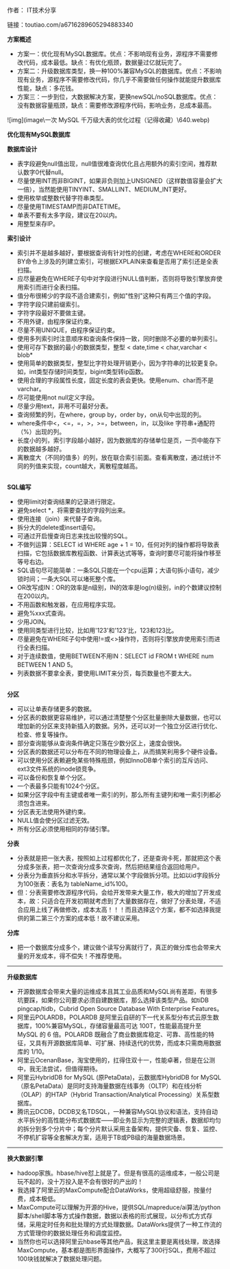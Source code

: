 作者： IT技术分享

链接：toutiao.com/a6716289605294883340

**方案概述**

- 方案一：优化现有MySQL数据库。优点：不影响现有业务，源程序不需要修改代码，成本最低。缺点：有优化瓶颈，数据量过亿就玩完了。
- 方案二：升级数据库类型，换一种100%兼容MySQL的数据库。优点：不影响现有业务，源程序不需要修改代码，你几乎不需要做任何操作就能提升数据库性能，缺点：多花钱。
- 方案三：一步到位，大数据解决方案，更换newSQL/noSQL数据库。优点：没有数据容量瓶颈，缺点：需要修改源程序代码，影响业务，总成本最高。

![img](image\一次 MySQL 千万级大表的优化过程（记得收藏）\640.webp)



**优化现有MySQL数据库**

**数据库设计**

- 表字段避免null值出现，null值很难查询优化且占用额外的索引空间，推荐默认数字0代替null。
- 尽量使用INT而非BIGINT，如果非负则加上UNSIGNED（这样数值容量会扩大一倍），当然能使用TINYINT、SMALLINT、MEDIUM_INT更好。
- 使用枚举或整数代替字符串类型。
- 尽量使用TIMESTAMP而非DATETIME。
- 单表不要有太多字段，建议在20以内。
- 用整型来存IP。



**索引设计**

- 索引并不是越多越好，要根据查询有针对性的创建，考虑在WHERE和ORDER BY命令上涉及的列建立索引，可根据EXPLAIN来查看是否用了索引还是全表扫描。
- 应尽量避免在WHERE子句中对字段进行NULL值判断，否则将导致引擎放弃使用索引而进行全表扫描。
- 值分布很稀少的字段不适合建索引，例如"性别"这种只有两三个值的字段。
- 字符字段只建前缀索引。
- 字符字段最好不要做主键。
- 不用外键，由程序保证约束。
- 尽量不用UNIQUE，由程序保证约束。
- 使用多列索引时注意顺序和查询条件保持一致，同时删除不必要的单列索引。
- 使用可存下数据的最小的数据类型，整型 < date,time < char,varchar < blob*
- 使用简单的数据类型，整型比字符处理开销更小，因为字符串的比较更复杂。如，int类型存储时间类型，bigint类型转ip函数。
- 使用合理的字段属性长度，固定长度的表会更快。使用enum、char而不是varchar。
- 尽可能使用not null定义字段。
- 尽量少用text，非用不可最好分表。
- 查询频繁的列，在where，group by，order by，on从句中出现的列。
- where条件中<，<=，=，>，>=，between，in，以及like 字符串+通配符（%）出现的列。
- 长度小的列，索引字段越小越好，因为数据库的存储单位是页，一页中能存下的数据越多越好。
- 离散度大（不同的值多）的列，放在联合索引前面。查看离散度，通过统计不同的列值来实现，count越大，离散程度越高。



![img](data:image/gif;base64,iVBORw0KGgoAAAANSUhEUgAAAAEAAAABCAYAAAAfFcSJAAAADUlEQVQImWNgYGBgAAAABQABh6FO1AAAAABJRU5ErkJggg==)

**SQL编写**

- 使用limit对查询结果的记录进行限定。
- 避免select *，将需要查找的字段列出来。
- 使用连接（join）来代替子查询。
- 拆分大的delete或insert语句。
- 可通过开启慢查询日志来找出较慢的SQL。
- 不做列运算：SELECT id WHERE age + 1 = 10，任何对列的操作都将导致表扫描，它包括数据库教程函数、计算表达式等等，查询时要尽可能将操作移至等号右边。
- SQL语句尽可能简单：一条SQL只能在一个cpu运算；大语句拆小语句，减少锁时间；一条大SQL可以堵死整个库。
- OR改写成IN：OR的效率是n级别，IN的效率是log(n)级别，in的个数建议控制在200以内。
- 不用函数和触发器，在应用程序实现。
- 避免%xxx式查询。
- 少用JOIN。
- 使用同类型进行比较，比如用'123'和'123'比，123和123比。
- 尽量避免在WHERE子句中使用!=或<>操作符，否则将引擎放弃使用索引而进行全表扫描。
- 对于连续数值，使用BETWEEN不用IN：SELECT id FROM t WHERE num BETWEEN 1 AND 5。
- 列表数据不要拿全表，要使用LIMIT来分页，每页数量也不要太大。



![img](data:image/gif;base64,iVBORw0KGgoAAAANSUhEUgAAAAEAAAABCAYAAAAfFcSJAAAADUlEQVQImWNgYGBgAAAABQABh6FO1AAAAABJRU5ErkJggg==)

**分区**

- 可以让单表存储更多的数据。
- 分区表的数据更容易维护，可以通过清楚整个分区批量删除大量数据，也可以增加新的分区来支持新插入的数据。另外，还可以对一个独立分区进行优化、检查、修复等操作。
- 部分查询能够从查询条件确定只落在少数分区上，速度会很快。
- 分区表的数据还可以分布在不同的物理设备上，从而搞笑利用多个硬件设备。
- 可以使用分区表赖避免某些特殊瓶颈，例如InnoDB单个索引的互斥访问、ext3文件系统的inode锁竞争。
- 可以备份和恢复单个分区。
- 一个表最多只能有1024个分区。
- 如果分区字段中有主键或者唯一索引的列，那么所有主键列和唯一索引列都必须包含进来。
- 分区表无法使用外键约束。
- NULL值会使分区过滤无效。
- 所有分区必须使用相同的存储引擎。



**分表**

- 分表就是把一张大表，按照如上过程都优化了，还是查询卡死，那就把这个表分成多张表，把一次查询分成多次查询，然后把结果组合返回给用户。
- 分表分为垂直拆分和水平拆分，通常以某个字段做拆分项。比如以id字段拆分为100张表：表名为 tableName_id%100。
- 但：分表需要修改源程序代码，会给开发带来大量工作，极大的增加了开发成本，故：只适合在开发初期就考虑到了大量数据存在，做好了分表处理，不适合应用上线了再做修改，成本太高！！！而且选择这个方案，都不如选择我提供的第二第三个方案的成本低！故不建议采用。



**分库**

- 把一个数据库分成多个，建议做个读写分离就行了，真正的做分库也会带来大量的开发成本，得不偿失！不推荐使用。

------



**升级数据库**

- 开源数据库会带来大量的运维成本且其工业品质和MySQL尚有差距，有很多坑要踩，如果你公司要求必须自建数据库，那么选择该类型产品。如tiDB pingcap/tidb，Cubrid Open Source Database With Enterprise Features。
- 阿里云POLARDB，POLARDB 是阿里云自研的下一代关系型分布式云原生数据库，100%兼容MySQL，存储容量最高可达 100T，性能最高提升至 MySQL 的 6 倍。POLARDB 既融合了商业数据库稳定、可靠、高性能的特征，又具有开源数据库简单、可扩展、持续迭代的优势，而成本只需商用数据库的 1/10。
- 阿里云OcenanBase，淘宝使用的，扛得住双十一，性能卓著，但是在公测中，我无法尝试，但值得期待。
- 阿里云HybridDB for MySQL (原PetaData)，云数据库HybridDB for MySQL （原名PetaData）是同时支持海量数据在线事务（OLTP）和在线分析（OLAP）的HTAP（Hybrid Transaction/Analytical Processing）关系型数据库。
- 腾讯云DCDB，DCDB又名TDSQL，一种兼容MySQL协议和语法，支持自动水平拆分的高性能分布式数据库——即业务显示为完整的逻辑表，数据却均匀的拆分到多个分片中；每个分片默认采用主备架构，提供灾备、恢复、监控、不停机扩容等全套解决方案，适用于TB或PB级的海量数据场景。

------



**换大数据引擎**

- hadoop家族。hbase/hive怼上就是了。但是有很高的运维成本，一般公司是玩不起的，没十万投入是不会有很好的产出的！
- 我选择了阿里云的MaxCompute配合DataWorks，使用超级舒服，按量付费，成本极低。
- MaxCompute可以理解为开源的Hive，提供SQL/mapreduce/ai算法/python脚本/shell脚本等方式操作数据，数据以表格的形式展现，以分布式方式存储，采用定时任务和批处理的方式处理数据。DataWorks提供了一种工作流的方式管理你的数据处理任务和调度监控。
- 当然你也可以选择阿里云hbase等其他产品，我这里主要是离线处理，故选择MaxCompute，基本都是图形界面操作，大概写了300行SQL，费用不超过100块钱就解决了数据处理问题。